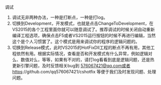 调试
1. 调试无非两种办法，一种是打断点，一种是打log。<br>
2. 切换到Development，开发模式，也就是点击ChangeToDevelopment，在VS2015的各个工程里面你就可以随意调试了。推荐调试的时候关闭自动重新编译工程选项，确保点击F5或者VS2015运行按钮的时候不再进行编辑，当然这个是个人习惯罢了。这个模式是用来调试你的程序的逻辑问题的。<br>
3. 切换到Release模式，此时VS2015的HotFixDll工程的断点不再有用，其他工程依然有用。根据实际情况，查看是否和开发模式有什么异常，例如逻辑对么、数值对么，等等，如果有不对的，请打log看看到底是逻辑问题，还是热更新引擎问题，及时反馈相关bug到 576067421@qq.com或者https://github.com/qq576067421/cshotfix 等便于我们及时发现问题、处理问题。<br>


 
